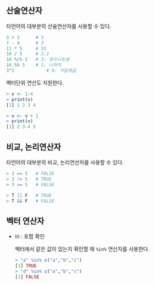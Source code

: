 ## 산술연산자

타언어의 대부분의 산술연산자를 사용할 수 있다.

```r
3 + 2      # 5
7 - 4      # 3
11 * 5     # 55
16 / 5     # 3.2
16 %/% 5   # 3: 정수나눗셈
16 %% 5	   # 1: 나머지
3^2			   # 9: 거듭제곱
```

벡터단위 연산도 지원한다.

```r
> v <- 1:4
> print(v)
[1] 1 2 3 4

> v <- v + 1
> print(v)
[1] 2 3 4 5
```

## 비교, 논리연산자

타언어의 대부분의 비교, 논리연산자를 사용할 수 있다.

```r
> 3 == 5   # FALSE
> 3 != 5   # TRUE
> 3 >= 5   # FALSE

> T || F   # TRUE
> T && F   # FALSE
```

## 벡터 연산자

- in : 포함 확인
    
    벡터에서 같은 값이 있는지 확인할 때 `%in%` 연산자를 사용한다.
    
    ```r
    > "a" %in% c("a","b","c")
    [1] TRUE
    > "d" %in% c("a","b","c")
    [1] FALSE
    ```